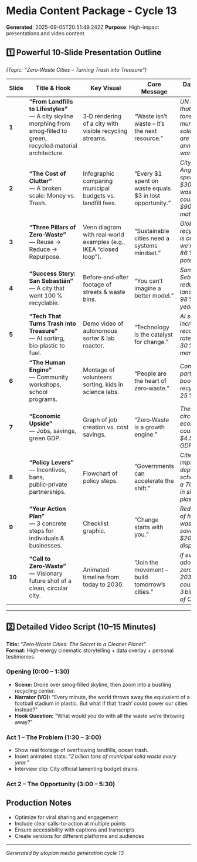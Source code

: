 # Media Content Package - Cycle 13

**Generated**: 2025-09-05T20:51:49.242Z
**Purpose**: High-impact presentations and video content

## 1️⃣ Powerful 10‑Slide Presentation Outline  
*(Topic: “Zero‑Waste Cities – Turning Trash into Treasure”)*  

| Slide | Title & Hook | Key Visual | Core Message | Data Point / Quote |
|-------|--------------|------------|--------------|--------------------|
| **1** | **“From Landfills to Lifestyles”**<br>— A city skyline morphing from smog‑filled to green, recycled‑material architecture. | 3‑D rendering of a city with visible recycling streams. | “Waste isn’t waste – it’s the next resource.” | *UN reports that 2 billion tons of municipal solid waste are generated annually worldwide.* |
| **2** | **“The Cost of Clutter”**<br>— A broken scale: Money vs. Trash. | Infographic comparing municipal budgets vs. landfill fees. | “Every $1 spent on waste equals $3 in lost opportunity.” | *City of Los Angeles spends $300 M on waste, yet could recover $900 M in materials.* |
| **3** | **“Three Pillars of Zero‑Waste”**<br>— Reuse → Reduce → Repurpose. | Venn diagram with real‑world examples (e.g., IKEA “closed loop”). | “Sustainable cities need a systems mindset.” | *Global recycling rate is only 14 % – we’re missing 86 % of the potential.* |
| **4** | **“Success Story: San Sebastián”**<br>— A city that went 100 % recyclable. | Before‑and‑after footage of streets & waste bins. | “You can’t imagine a better model.” | *San Sebastián reduced landfill use by 98 % in 5 years.* |
| **5** | **“Tech That Turns Trash into Treasure”**<br>— AI sorting, bio‑plastic to fuel. | Demo video of autonomous sorter & lab reactor. | “Technology is the catalyst for change.” | *AI sorting can increase recovery rates by up to 30 % vs manual.* |
| **6** | **“The Human Engine”**<br>— Community workshops, school programs. | Montage of volunteers sorting, kids in science labs. | “People are the heart of zero‑waste.” | *Community participation boosts local recycling by 25 %.* |
| **7** | **“Economic Upside”**<br>— Jobs, savings, green GDP. | Graph of job creation vs. cost savings. | “Zero‑Waste is a growth engine.” | *The global circular economy could add $4.5 trillion to GDP by 2030.* |
| **8** | **“Policy Levers”**<br>— Incentives, bans, public‑private partnerships. | Flowchart of policy steps. | “Governments can accelerate the shift.” | *Cities that implement deposit‑return schemes see a 70 % drop in single‑use plastics.* |
| **9** | **“Your Action Plan”**<br>— 3 concrete steps for individuals & businesses. | Checklist graphic. | “Change starts with you.” | *Reduce 10 % of household waste → saves $200/year on disposal fees.* |
| **10** | **“Call to Zero‑Waste”**<br>— Visionary future shot of a clean, circular city. | Animated timeline from today to 2030. | “Join the movement – build tomorrow’s cities.” | *If every city adopts zero‑waste by 2035, we could save 3 billion tons of CO₂.* |

---

## 2️⃣ Detailed Video Script (10–15 Minutes)  

**Title:** *“Zero‑Waste Cities: The Secret to a Cleaner Planet”*  
**Format:** High‑energy cinematic storytelling + data overlay + personal testimonies.  

### Opening (0:00 – 1:30)
- **Scene:** Drone over smog‑filled skyline, then zoom into a bustling recycling center.
- **Narrator (VO):** “Every minute, the world throws away the equivalent of a football stadium in plastic. But what if that ‘trash’ could power our cities instead?”
- **Hook Question:** “What would you do with all the waste we’re throwing away?”

### Act 1 – The Problem (1:30 – 3:00)
- Show real footage of overflowing landfills, ocean trash.
- Insert animated stats: *“2 billion tons of municipal solid waste every year.”*
- Interview clip: City official lamenting budget drains.

### Act 2 – The Opportunity (3:00 – 5:30)


## Production Notes
- Optimize for viral sharing and engagement
- Include clear calls-to-action at multiple points
- Ensure accessibility with captions and transcripts
- Create versions for different platforms and audiences

---
*Generated by utopian media generation cycle 13*
